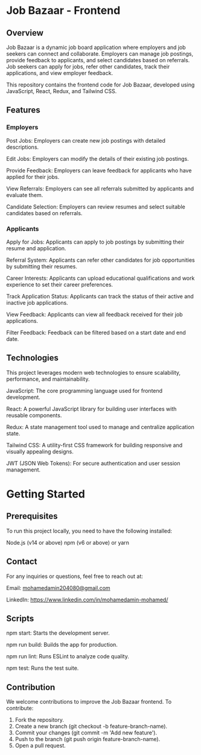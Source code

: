 # Job Bazaar - Frontend
## Overview
Job Bazaar is a dynamic job board application where employers and job seekers can connect and collaborate. Employers can manage job postings, provide feedback to applicants, and select candidates based on referrals. Job seekers can apply for jobs, refer other candidates, track their applications, and view employer feedback.

This repository contains the frontend code for Job Bazaar, developed using JavaScript, React, Redux, and Tailwind CSS.

## Features
### Employers
Post Jobs: Employers can create new job postings with detailed descriptions.

Edit Jobs: Employers can modify the details of their existing job postings.

Provide Feedback: Employers can leave feedback for applicants who have applied for their jobs.

View Referrals: Employers can see all referrals submitted by applicants and evaluate them.

Candidate Selection: Employers can review resumes and select suitable candidates based on referrals.

### Applicants
Apply for Jobs: Applicants can apply to job postings by submitting their resume and application.

Referral System: Applicants can refer other candidates for job opportunities by submitting their resumes.

Career Interests: Applicants can upload educational qualifications and work experience to set their career preferences.

Track Application Status: Applicants can track the status of their active and inactive job applications.

View Feedback: Applicants can view all feedback received for their job applications.

Filter Feedback: Feedback can be filtered based on a start date and end date.

## Technologies
This project leverages modern web technologies to ensure scalability, performance, and maintainability.

JavaScript: The core programming language used for frontend development.

React: A powerful JavaScript library for building user interfaces with reusable components.

Redux: A state management tool used to manage and centralize application state.

Tailwind CSS: A utility-first CSS framework for building responsive and visually appealing designs.

JWT (JSON Web Tokens): For secure authentication and user session management.

# Getting Started
## Prerequisites

To run this project locally, you need to have the following installed:

Node.js (v14 or above)
npm (v6 or above) or yarn

## Contact
For any inquiries or questions, feel free to reach out at:

Email: mohamedamin204080@gmail.com

LinkedIn: https://www.linkedin.com/in/mohamedamin-mohamed/

## Scripts
  npm start: Starts the development server.
  
  npm run build: Builds the app for production.
  
  npm run lint: Runs ESLint to analyze code quality.
  
  npm test: Runs the test suite.
  
## Contribution
We welcome contributions to improve the Job Bazaar frontend. To contribute:

1. Fork the repository.
2. Create a new branch (git checkout -b feature-branch-name).
3. Commit your changes (git commit -m 'Add new feature').
4. Push to the branch (git push origin feature-branch-name).
5. Open a pull request.
